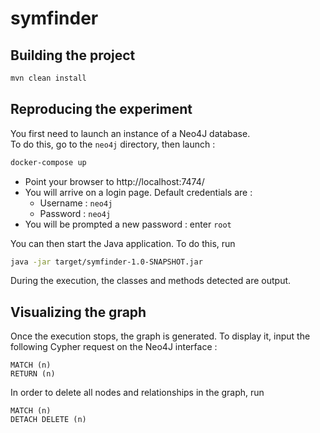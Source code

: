 # symfinder

## Building the project

```bash
mvn clean install
```

## Reproducing the experiment

You first need to launch an instance of a Neo4J database.  
To do this, go to the `neo4j` directory, then launch :

```bash
docker-compose up
```

- Point your browser to http://localhost:7474/
- You will arrive on a login page. Default credentials are :
	- Username : `neo4j`
	- Password : `neo4j`
- You will be prompted a new password : enter `root`

You can then start the Java application.
To do this, run

```bash
java -jar target/symfinder-1.0-SNAPSHOT.jar
```

During the execution, the classes and methods detected are output.

## Visualizing the graph

Once the execution stops, the graph is generated. To display it, input the following Cypher request on the Neo4J interface :

```
MATCH (n)
RETURN (n)
```

In order to delete all nodes and relationships in the graph, run

```
MATCH (n)
DETACH DELETE (n)
```